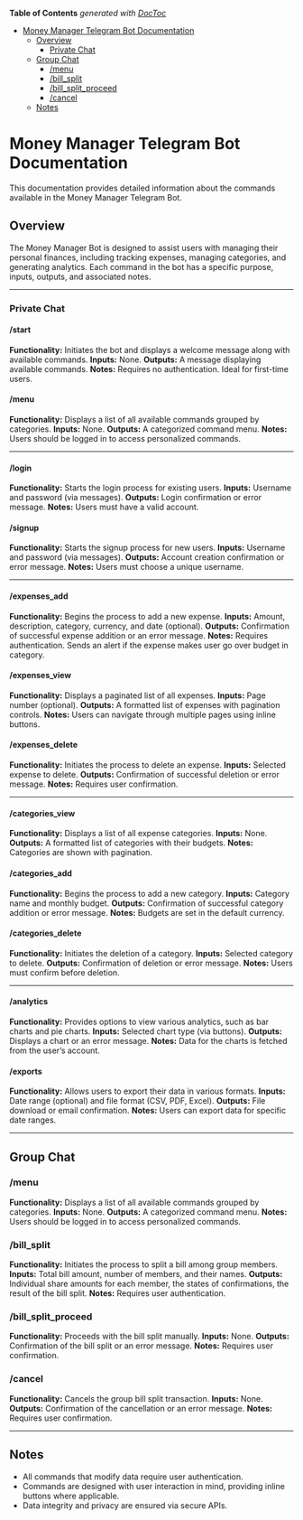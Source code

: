 <!-- START doctoc generated TOC please keep comment here to allow auto update -->
<!-- DON'T EDIT THIS SECTION, INSTEAD RE-RUN doctoc TO UPDATE -->
**Table of Contents**  *generated with [DocToc](https://github.com/thlorenz/doctoc)*

- [Money Manager Telegram Bot Documentation](#money-manager-telegram-bot-documentation)
  - [Overview](#overview)
    - [Private Chat](#private-chat)
  - [Group Chat](#group-chat)
    - [/menu](#menu)
    - [/bill_split](#bill_split)
    - [/bill_split_proceed](#bill_split_proceed)
    - [/cancel](#cancel)
  - [Notes](#notes)

<!-- END doctoc generated TOC please keep comment here to allow auto update -->


# Money Manager Telegram Bot Documentation

This documentation provides detailed information about the commands available in the Money Manager Telegram Bot.

## Overview
The Money Manager Bot is designed to assist users with managing their personal finances, including tracking expenses, managing categories, and generating analytics. Each command in the bot has a specific purpose, inputs, outputs, and associated notes.

---

### Private Chat

#### /start
**Functionality:** Initiates the bot and displays a welcome message along with available commands.
**Inputs:** None.
**Outputs:** A message displaying available commands.
**Notes:** Requires no authentication. Ideal for first-time users.

#### /menu
**Functionality:** Displays a list of all available commands grouped by categories.
**Inputs:** None.
**Outputs:** A categorized command menu.
**Notes:** Users should be logged in to access personalized commands.

---

#### /login
**Functionality:** Starts the login process for existing users.
**Inputs:** Username and password (via messages).
**Outputs:** Login confirmation or error message.
**Notes:** Users must have a valid account.

#### /signup
**Functionality:** Starts the signup process for new users.
**Inputs:** Username and password (via messages).
**Outputs:** Account creation confirmation or error message.
**Notes:** Users must choose a unique username.

---

#### /expenses_add
**Functionality:** Begins the process to add a new expense.
**Inputs:** Amount, description, category, currency, and date (optional).
**Outputs:** Confirmation of successful expense addition or an error message.
**Notes:** Requires authentication. Sends an alert if the expense makes user go over budget in category.

#### /expenses_view
**Functionality:** Displays a paginated list of all expenses.
**Inputs:** Page number (optional).
**Outputs:** A formatted list of expenses with pagination controls.
**Notes:** Users can navigate through multiple pages using inline buttons.

#### /expenses_delete
**Functionality:** Initiates the process to delete an expense.
**Inputs:** Selected expense to delete.
**Outputs:** Confirmation of successful deletion or error message.
**Notes:** Requires user confirmation.

---

#### /categories_view
**Functionality:** Displays a list of all expense categories.
**Inputs:** None.
**Outputs:** A formatted list of categories with their budgets.
**Notes:** Categories are shown with pagination.

#### /categories_add
**Functionality:** Begins the process to add a new category.
**Inputs:** Category name and monthly budget.
**Outputs:** Confirmation of successful category addition or error message.
**Notes:** Budgets are set in the default currency.

#### /categories_delete
**Functionality:** Initiates the deletion of a category.
**Inputs:** Selected category to delete.
**Outputs:** Confirmation of deletion or error message.
**Notes:** Users must confirm before deletion.

---

#### /analytics
**Functionality:** Provides options to view various analytics, such as bar charts and pie charts.
**Inputs:** Selected chart type (via buttons).
**Outputs:** Displays a chart or an error message.
**Notes:** Data for the charts is fetched from the user’s account.

#### /exports
**Functionality:** Allows users to export their data in various formats.
**Inputs:** Date range (optional) and file format (CSV, PDF, Excel).
**Outputs:** File download or email confirmation.
**Notes:** Users can export data for specific date ranges.

---

## Group Chat

### /menu
**Functionality:** Displays a list of all available commands grouped by categories.
**Inputs:** None.
**Outputs:** A categorized command menu.
**Notes:** Users should be logged in to access personalized commands.

### /bill_split
**Functionality:** Initiates the process to split a bill among group members.
**Inputs:** Total bill amount, number of members, and their names.
**Outputs:** Individual share amounts for each member, the states of confirmations, the result of the bill split.
**Notes:** Requires user authentication.

### /bill_split_proceed
**Functionality:** Proceeds with the bill split manually.
**Inputs:** None.
**Outputs:** Confirmation of the bill split or an error message.
**Notes:** Requires user confirmation.

### /cancel
**Functionality:** Cancels the group bill split transaction.
**Inputs:** None.
**Outputs:** Confirmation of the cancellation or an error message.
**Notes:** Requires user confirmation.

---

## Notes
- All commands that modify data require user authentication.
- Commands are designed with user interaction in mind, providing inline buttons where applicable.
- Data integrity and privacy are ensured via secure APIs.
